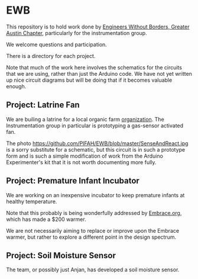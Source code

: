 # EWB

This repository is to hold work done by [Engineers Without Borders, Greater Austin Chapter](http://ewbgreateraustin.org), particularly for the instrumentation group.

We welcome questions and participation.

There is a directory for each project.

Note that much of the work here involves the schematics for the circuits that we are using, rather than just the Arduino code.  We have not yet written up nice circuit diagrams but will be doing that if it becomes valuable enough.

## Project: Latrine Fan

We are builing a latrine for a local organic farm [organization](http://ewbgreateraustin.org/news/amplifyatx-with-farmshare-and-ewb/). The Instrumentation group in particular is prototyping a gas-sensor activated fan.


The photo https://github.com/PIFAH/EWB/blob/master/SenseAndReact.jpg is a sorry substitute for a schematic, but this circuit is in such a prototype form and is such a simple modification of work from the Arduino Experimenter's kit that it is not worth documenting more fully.

## Project: Premature Infant Incubator

We are working on an inexpensive incubator to keep premature infants at healthy temperature.

Note that this probably is being wonderfully addressed by [Embrace.org](http://embraceglobal.org/embrace-warmer/), which has made a $200 warmer.

We are not necessarily aiming to replace or improve upon the Embrace warmer, but rather to explore a different point in the design spectrum.

## Project: Soil Moisture Sensor

The team, or possibly just Anjan, has developed a soil moisture sensor.

